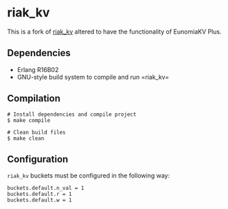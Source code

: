 # riak_kv

This is a fork of [riak_kv](https://github.com/basho/riak_kv) altered to have the functionality of EunomiaKV Plus. 

## Dependencies

- Erlang R16B02
- GNU-style build system to compile and run =riak_kv=

## Compilation 

```
# Install dependencies and compile project
$ make compile 

# Clean build files 
$ make clean
```

## Configuration

`riak_kv` buckets must be configured in the following way:

```
buckets.default.n_val = 1
buckets.default.r = 1
buckets.default.w = 1
```

